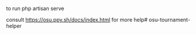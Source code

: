 to run
php artisan serve

consult https://osu.ppy.sh/docs/index.html for more help#   o s u - t o u r n a m e n t - h e l p e r  
 